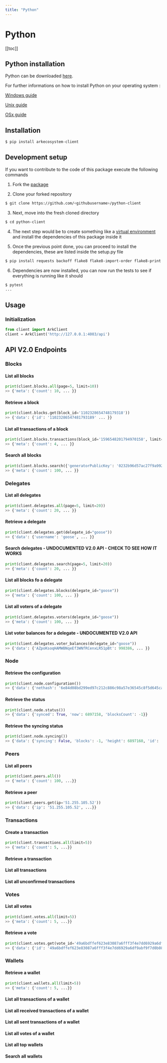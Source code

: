 ```yaml
---
title: "Python"
---
```


# Python

[[toc]]

## Python installation

Python can be downloaded [here](https://www.python.org/downloads/).

For further informations on how to install Python on your operating system : 

[Windows guide](https://docs.python.org/3/using/windows.html)

[Unix guide](https://docs.python.org/3/using/unix.html)

[OSx guide](https://docs.python.org/3/using/mac.html)


## Installation

```bash
$ pip install arkecosystem-client
```

## Development setup

If you want to contribute to the code of this package execute the following commands

1) Fork the [package](https://github.com/ArkEcosystem/python-client)

2) Clone your forked repository

```bash
$ git clone https://github.com/<githubusername>/python-client
```

3) Next, move into the fresh cloned directory

```bash
$ cd python-client
```

4) The next step would be to create something like a [virtual environment](https://virtualenv.pypa.io/en/latest/)
and install the dependencies of this package inside it

5) Once the previous point done, you can proceed to install the dependencies, these are listed inside the setup.py file

```bash
$ pip install requests backoff flake8 flake8-import-order flake8-print flake8-quotes pytest pytest-responses pytest-mock pytest-cov
```

6) Dependencies are now installed, you can now run the tests to see if everything is running like it should

```bash
$ pytest
...
```

## Usage

### Initialization

```python
from client import ArkClient
client = ArkClient('http://127.0.0.1:4003/api')
```

## API V2.0 Endpoints

### Blocks
#### List all blocks
```python
print(client.blocks.all(page=5, limit=10))
>> {'meta': {'count': 10, ... }}
```

#### Retrieve a block
```python
print(client.blocks.get(block_id='1102328654748179318'))
>> {'data': {'id': '11023286547481793189' ... }}
```

#### List all transactions of a block
```python
print(client.blocks.transactions(block_id='1596548201794970158', limit=10))
>> {'meta': {'count': 4, ... }}
```

#### Search all blocks
```python
print(client.blocks.search({'generatorPublicKey': '0232b96d57ac27f9a99242bc886e433baa89f596d435153c9dae47222c0d1cecc3'}))
>> {'meta': {'count': 100, ... }}
```

### Delegates
#### List all delegates
```python
print(client.delegates.all(page=5, limit=20))
>> {'meta': {'count': 20, ... }}
```

#### Retrieve a delegate
```python
print(client.delegates.get(delegate_id="goose"))
>> {'data': {'username': 'goose', ... }}
```

#### Search delegates - UNDOCUMENTED V2.0 API - CHECK TO SEE HOW IT WORKS
```python
print(client.delegates.search(page=5, limit=20))
>> {'meta': {'count': 20, ... }}
```

#### List all blocks fo a delegate
```python
print(client.delegates.blocks(delegate_id="goose"))
>> {'meta': {'count': 100, ... }}
```

#### List all voters of a delegate
```python
print(client.delegates.voters(delegate_id="goose"))
>> {'meta': {'count': 100, ... }}
```

#### List voter balances for a delegate - UNDOCUMENTED V2.0 API
```python
print(client.delegates.voter_balances(delegate_id="goose"))
>> {'data': {'AZpoKsoqHAMWBNqeEf3WNfRCenxLR51pBt': 998386, ... }}
```

### Node
#### Retrieve the configuration
```python
print(client.node.configuration())
>> {'data': {'nethash': '6e84d08bd299ed97c212c886c98a57e36545c8f5d645ca7eeae63a8bd62d8988', ... }}
```

#### Retrieve the status
```python
print(client.node.status())
>> {'data': {'synced': True, 'now': 6897158, 'blocksCount': -1}}
```

#### Retrieve the syncing status
```python
print(client.node.syncing())
>> {'data': {'syncing': False, 'blocks': -1, 'height': 6897160, 'id': '12905037940821862953'}}
```

### Peers
#### List all peers
```python
print(client.peers.all())
>> {'meta': {'count': 100, ...}}
```

#### Retrieve a peer
```python
print(client.peers.get(ip='51.255.105.52'))
>> {'data': {'ip': '51.255.105.52', ...}}
```

### Transactions

#### Create a transaction
```python
print(client.transactions.all(limit=5))
>> {'meta': {'count': 5, ...}}
```

#### Retrieve a transaction

#### List all transactions

#### List all unconfirmed transactions

### Votes
#### List all votes
```python
print(client.votes.all(limit=5))
>> {'meta': {'count': 5, ...}}
```

#### Retrieve a vote
```python
print(client.votes.get(vote_id='49a6bdffef623e83087a6fff3f4e7dd6929a6df9abf9f7d0b08a36fcba9512f7'))
>> {'data': {'id': '49a6bdffef623e83087a6fff3f4e7dd6929a6df9abf9f7d0b08a36fcba9512f7', ...}}
```

### Wallets

#### Retrieve a wallet
```python
print(client.wallets.all(limit=5))
>> {'meta': {'count': 5, ...}}
```

#### List all transactions of a wallet

#### List all received transactions of a wallet

#### List all sent transactions of a wallet

#### List all votes of a wallet

#### List all top wallets

#### Search all wallets
